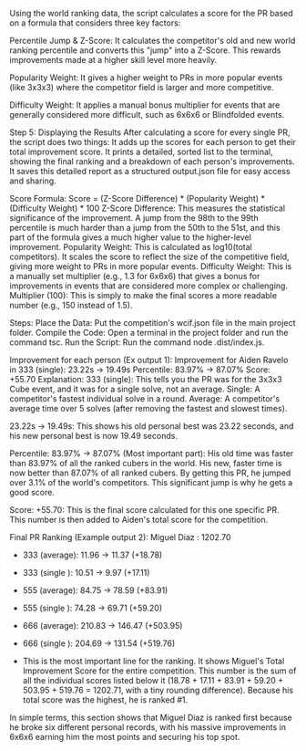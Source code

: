 Using the world ranking data, the script calculates a score for the PR based on a formula that considers three key factors:

Percentile Jump & Z-Score: It calculates the competitor's old and new world ranking percentile and converts this "jump" into a Z-Score. This rewards improvements made at a higher skill level more heavily.

Popularity Weight: It gives a higher weight to PRs in more popular events (like 3x3x3) where the competitor field is larger and more competitive.

Difficulty Weight: It applies a manual bonus multiplier for events that are generally considered more difficult, such as 6x6x6 or Blindfolded events.

Step 5: Displaying the Results
After calculating a score for every single PR, the script does two things:
It adds up the scores for each person to get their total improvement score.
It prints a detailed, sorted list to the terminal, showing the final ranking and a breakdown of each person's improvements.
It saves this detailed report as a structured output.json file for easy access and sharing.



Score Formula:
Score = (Z-Score Difference) * (Popularity Weight) * (Difficulty Weight) * 100
Z-Score Difference: This measures the statistical significance of the improvement. A jump from the 98th to the 99th percentile is much harder than a jump from the 50th to the 51st, and this part of the formula gives a much higher value to the higher-level improvement.
Popularity Weight: This is calculated as log10(total competitors). It scales the score to reflect the size of the competitive field, giving more weight to PRs in more popular events.
Difficulty Weight: This is a manually set multiplier (e.g., 1.3 for 6x6x6) that gives a bonus for improvements in events that are considered more complex or challenging.
Multiplier (100): This is simply to make the final scores a more readable number (e.g., 150 instead of 1.5).


Steps:
Place the Data: Put the competition's wcif.json file in the main project folder.
Compile the Code: Open a terminal in the project folder and run the command tsc.
Run the Script: Run the command node .dist/index.js. 



Improvement for each person (Ex output 1):
Improvement for Aiden Ravelo in 333 (single):
  23.22s -> 19.49s
  Percentile: 83.97% -> 87.07%
  Score: +55.70
Explanation:
333 (single): This tells you the PR was for the 3x3x3 Cube event, and it was for a single solve, not an average.
Single: A competitor's fastest individual solve in a round.
Average: A competitor's average time over 5 solves (after removing the fastest and slowest times).

23.22s -> 19.49s: This shows his old personal best was 23.22 seconds, and his new personal best is now 19.49 seconds.

Percentile: 83.97% -> 87.07% (Most important part): 
His old time was faster than 83.97% of all the ranked cubers in the world.
His new, faster time is now better than 87.07% of all ranked cubers.
By getting this PR, he jumped over 3.1% of the world's competitors. This significant jump is why he gets a good score.

Score: +55.70: This is the final score calculated for this one specific PR. This number is then added to Aiden's total score for the competition.



Final PR Ranking (Example output 2):
Miguel Diaz               : 1202.70
  - 333     (average): 11.96 -> 11.37 (+18.78)
  - 333     (single ): 10.51 -> 9.97 (+17.11)
  - 555     (average): 84.75 -> 78.59 (+83.91)
  - 555     (single ): 74.28 -> 69.71 (+59.20)
  - 666     (average): 210.83 -> 146.47 (+503.95)
  - 666     (single ): 204.69 -> 131.54 (+519.76)

- This is the most important line for the ranking. It shows Miguel's Total Improvement Score for the entire competition. This number is the sum of all the individual scores listed below it (18.78 + 17.11 + 83.91 + 59.20 + 503.95 + 519.76 = 1202.71, with a tiny rounding difference). Because his total score was the highest, he is ranked #1.

In simple terms, this section shows that Miguel Diaz is ranked first because he broke six different personal records, with his massive improvements in 6x6x6 earning him the most points and securing his top spot.
